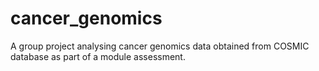 # cancer_genomics
A group project analysing cancer genomics data obtained from COSMIC database as part of a module assessment.
